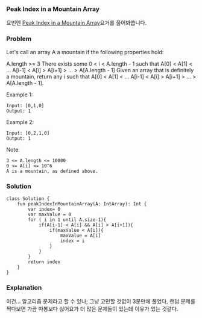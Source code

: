 ### Peak Index in a Mountain Array


요번엔 [Peak Index in a Mountain Array](https://leetcode.com/problems/peak-index-in-a-mountain-array/)요거를 풀어봐씁니다.

### Problem

Let's call an array A a mountain if the following properties hold:

A.length >= 3
There exists some 0 < i < A.length - 1 such that A[0] < A[1] < ... A[i-1] < A[i] > A[i+1] > ... > A[A.length - 1]
Given an array that is definitely a mountain, return any i such that A[0] < A[1] < ... A[i-1] < A[i] > A[i+1] > ... > A[A.length - 1].

Example 1:

```
Input: [0,1,0]
Output: 1
```
Example 2:

```
Input: [0,2,1,0]
Output: 1
```
Note:

```
3 <= A.length <= 10000
0 <= A[i] <= 10^6
A is a mountain, as defined above.
```

### Solution

```
class Solution {
    fun peakIndexInMountainArray(A: IntArray): Int {
        var index= 0
        var maxValue = 0
        for ( i in 1 until A.size-1){
            if(A[i-1] < A[i] && A[i] > A[i+1]){
                if(maxValue < A[i]){
                    maxValue = A[i]
                    index = i
                }
            }
        }
        return index
    }
}
```

### Explanation

이건... 알고리즘 문제라고 할 수 있나; 그냥 고민할 것없이 3분만에 풀었다, 랜덤 문제를 찍다보면 가끔 따봉보다 싫어요가 더 많은 문제들이 있는데 이유가 있는 것같다.